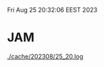 Fri Aug 25 20:32:06 EEST 2023
# JAM
<a href='./cache/202308/25_20.log'>./cache/202308/25_20.log</a>
